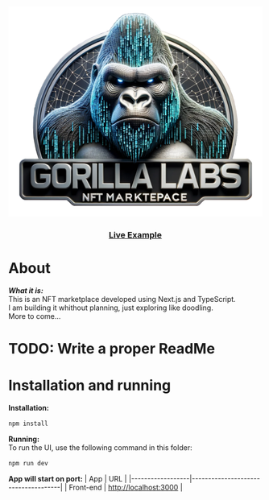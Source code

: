 [![Live Example](https://github.com/elarsaks/gorilla-labs/blob/main/client/public/assets/logo.png)](https://gorilla-labs-sandbox.org/)

<h3 align="center">
  <a href="https://gorilla-labs-sandbox.org/">Live Example</a>
</h3>

# About

**_What it is:_**  
This is an NFT marketplace developed using Next.js and TypeScript.  
I am building it whithout planning, just exploring like doodling.  
More to come...

# TODO: Write a proper ReadMe

# Installation and running

**Installation:**

```bash
npm install
```

**Running:**  
To run the UI, use the following command in this folder:

```bash
npm run dev
```

**App will start on port:**
| App | URL |
|------------------|-------------------------------------|
| Front-end | [http://localhost:3000](http://localhost:3000) |
